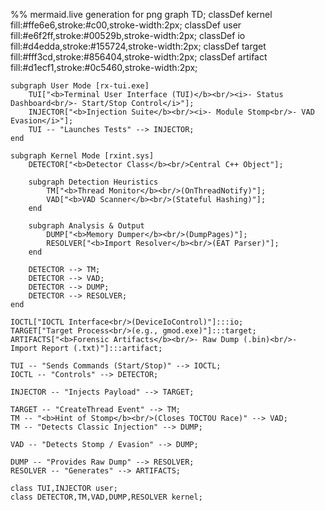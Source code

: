 %% mermaid.live generation for png
graph TD;
classDef kernel fill:#ffe6e6,stroke:#c00,stroke-width:2px;
classDef user fill:#e6f2ff,stroke:#00529b,stroke-width:2px;
classDef io fill:#d4edda,stroke:#155724,stroke-width:2px;
classDef target fill:#fff3cd,stroke:#856404,stroke-width:2px;
classDef artifact fill:#d1ecf1,stroke:#0c5460,stroke-width:2px;

    subgraph User Mode [rx-tui.exe]
        TUI["<b>Terminal User Interface (TUI)</b><br/><i>- Status Dashboard<br/>- Start/Stop Control</i>"];
        INJECTOR["<b>Injection Suite</b><br/><i>- Module Stomp<br/>- VAD Evasion</i>"];
        TUI -- "Launches Tests" --> INJECTOR;
    end

    subgraph Kernel Mode [rxint.sys]
        DETECTOR["<b>Detector Class</b><br/>Central C++ Object"];

        subgraph Detection Heuristics
            TM["<b>Thread Monitor</b><br/>(OnThreadNotify)"];
            VAD["<b>VAD Scanner</b><br/>(Stateful Hashing)"];
        end

        subgraph Analysis & Output
            DUMP["<b>Memory Dumper</b><br/>(DumpPages)"];
            RESOLVER["<b>Import Resolver</b><br/>(EAT Parser)"];
        end

        DETECTOR --> TM;
        DETECTOR --> VAD;
        DETECTOR --> DUMP;
        DETECTOR --> RESOLVER;
    end

    IOCTL["IOCTL Interface<br/>(DeviceIoControl)"]:::io;
    TARGET["Target Process<br/>(e.g., gmod.exe)"]:::target;
    ARTIFACTS["<b>Forensic Artifacts</b><br/>- Raw Dump (.bin)<br/>- Import Report (.txt)"]:::artifact;

    TUI -- "Sends Commands (Start/Stop)" --> IOCTL;
    IOCTL -- "Controls" --> DETECTOR;

    INJECTOR -- "Injects Payload" --> TARGET;

    TARGET -- "CreateThread Event" --> TM;
    TM -- "<b>Hint of Stomp</b><br/>(Closes TOCTOU Race)" --> VAD;
    TM -- "Detects Classic Injection" --> DUMP;

    VAD -- "Detects Stomp / Evasion" --> DUMP;

    DUMP -- "Provides Raw Dump" --> RESOLVER;
    RESOLVER -- "Generates" --> ARTIFACTS;

    class TUI,INJECTOR user;
    class DETECTOR,TM,VAD,DUMP,RESOLVER kernel;
